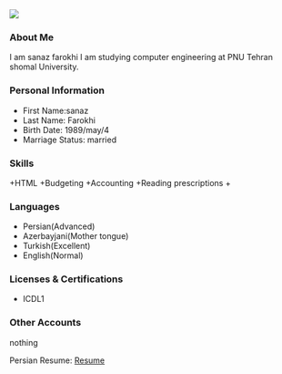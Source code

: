 <img src="https://avatars3.githubusercontent.com/u/74496324?s=400&u=d5ff97b67cdf8e26531c5a94a82623165d4cd4df&v=4">

### About Me

I am sanaz farokhi
I am studying computer engineering at PNU Tehran shomal  University.

### Personal Information

- First Name:sanaz
- Last Name: Farokhi
- Birth Date: 1989/may/4
- Marriage Status: married

### Skills

+HTML
+Budgeting
+Accounting 
+Reading prescriptions
+
### Languages

- Persian(Advanced)
- Azerbayjani(Mother tongue)
- Turkish(Excellent)
- English(Normal)


### Licenses & Certifications

- ICDL1 

### Other Accounts
  nothing
  
  Persian Resume: <a href=""> Resume </a>
